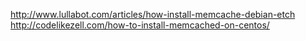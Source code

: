 http://www.lullabot.com/articles/how-install-memcache-debian-etch   
http://codelikezell.com/how-to-install-memcached-on-centos/